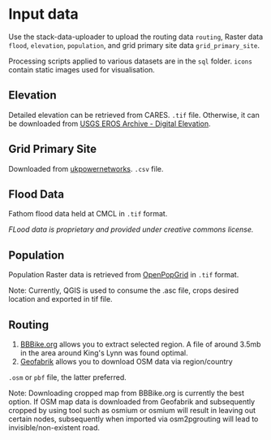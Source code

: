 # Input data

Use the stack-data-uploader to upload the routing data `routing`, Raster data `flood`, `elevation`, `population`, and grid primary site data `grid_primary_site`.

Processing scripts applied to various datasets are in the `sql` folder. `icons` contain static images used for visualisation.

## Elevation

Detailed elevation can be retrieved from CARES. `.tif` file. Otherwise, it can be downloaded from [USGS EROS Archive - Digital Elevation](https://www.usgs.gov/centers/eros/science/usgs-eros-archive-digital-elevation-shuttle-radar-topography-mission-srtm-1#overview).

## Grid Primary Site

Downloaded from [ukpowernetworks](https://ukpowernetworks.opendatasoft.com/explore/dataset/grid-and-primary-sites/information/?disjunctive.sitename&disjunctive.powertransformercount&disjunctive.local_authority&location=14,52.76712,0.42611&basemap=jawg.light). `.csv` file.

## Flood Data

Fathom flood data held at CMCL in `.tif` format.

_FLood data is proprietary and provided under creative commons license._

## Population

Population Raster data is retrieved from [OpenPopGrid](http://openpopgrid.geodata.soton.ac.uk/) in `.tif` format.

Note: Currently, QGIS is used to consume the .asc file, crops desired location and exported in tif file.

## Routing

1) [BBBike.org](https://extract.bbbike.org/) allows you to extract selected region. A file of around 3.5mb in the area around King's Lynn was found optimal.
2) [Geofabrik](https://download.geofabrik.de/) allows you to download OSM data via region/country

`.osm` or `pbf` file, the latter preferred.

Note:
Downloading cropped map from BBBike.org is currently the best option. If OSM map data is downloaded from Geofabrik and subsequently cropped by using tool such as osmium or osmium will result in leaving out certain nodes, subsequently when imported via osm2pgrouting will lead to invisible/non-existent road.
